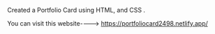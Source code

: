 Created a Portfolio Card using HTML, and  CSS .

You can visit this website---->  https://portfoliocard2498.netlify.app/
